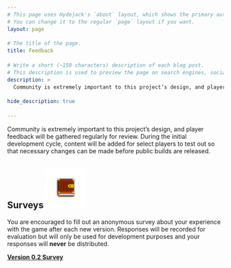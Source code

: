 ```yaml
---
# This page uses Hydejack's `about` layout, which shows the primary author's picture and about text at the top.
# You can change it to the regular `page` layout if you want.
layout: page

# The title of the page.
title: Feedback

# Write a short (~150 characters) description of each blog post.
# This description is used to preview the page on search engines, social media, etc.
description: >
  Community is extremely important to this project’s design, and player feedback will be gathered regularly for review.

hide_description: true

---
```


Community is extremely important to this project’s design, and player feedback will be gathered regularly for review. During the initial development cycle, content will be added for select players to test out so that necessary changes can be made before public builds are released.


## Surveys <img src="/assets/img/tome.png"  width="96" height="96">

You are encouraged to fill out an anonymous survey about your experience with the game after each new version. Responses will be recorded for evaluation but will only be used for development purposes and your responses will __never__ be distributed.

[**Version 0.2 Survey**](https://forms.gle/gv9UGU2o8NZTsJ4x7)
